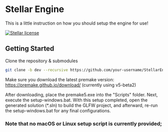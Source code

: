 # Stellar Engine

This is a little instruction on how you should setup the engine for use!

<a href="https://github.com/Luke-Creative-Media/StellarEngine/blob/master/LICENSE" target="blank">
    <img src="https://img.shields.io/github/license/Luke-Creative-Media/StellarEngine?style=for-the-badge" alt="Stellar license">
</a>

## Getting Started
Clone the repository & submodules
```bash
git clone -b dev --recursive https://github.com/your-username/StellarEngine.git
```
Make sure you download the latest premake version: https://premake.github.io/download/ (currently using v5-beta2)

After downloading, place the premake5.exe into the "Scripts" folder. Next, execute the setup-windows.bat. With this setup completed, open the generated solution (*.sln) to build the GLFW project, and afterward, re-run the setup-windows.bat for any final configurations.

### Note that no macOS or Linux setup script is currently provided;
